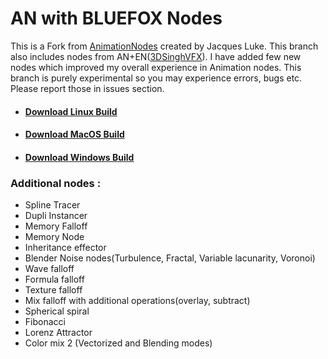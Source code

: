 # AN with BLUEFOX Nodes

This is a Fork from [AnimationNodes](https://github.com/JacquesLucke/animation_nodes) created by Jacques Luke. This branch also includes nodes from AN+EN([3DSinghVFX](https://github.com/3DSinghVFX/animation_nodes/tree/extranodes)). I have added few new nodes which improved my overall experience in Animation nodes. This branch is purely experimental so you may experience errors, bugs etc. Please report those in issues section. 
* #### [Download Linux Build](https://github.com/harisreedhar/AN_BLUEFOX/releases/download/Daily/animation_nodes_v2_1_linux_py37.zip)
* #### [Download MacOS Build](https://github.com/harisreedhar/AN_BLUEFOX/releases/download/Daily/animation_nodes_v2_1_macOS_py37.zip)
* #### [Download Windows Build](https://github.com/harisreedhar/AN_BLUEFOX/releases/download/Daily/animation_nodes_v2_1_windows_py37.zip)

### Additional nodes :
* Spline Tracer
* Dupli Instancer
* Memory Falloff 
* Memory Node 
* Inheritance effector
* Blender Noise nodes(Turbulence, Fractal, Variable lacunarity, Voronoi)
* Wave falloff
* Formula falloff 
* Texture falloff 
* Mix falloff with additional operations(overlay, subtract) 
* Spherical spiral
* Fibonacci
* Lorenz Attractor
* Color mix 2 (Vectorized and Blending modes) 

